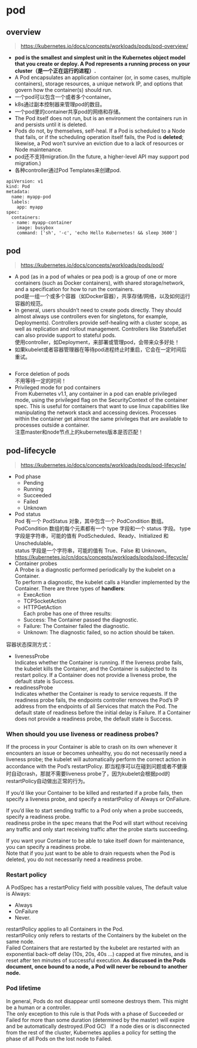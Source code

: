 # pod
## overview  

> https://kubernetes.io/docs/concepts/workloads/pods/pod-overview/  

- **pod is the smallest and simplest unit in the Kubernetes object model that you create or deploy. 
A Pod represents a running process on your cluster（是一个正在运行的进程）.**  
- A Pod encapsulates an application container (or, in some cases, multiple containers), 
storage resources, a unique network IP, and options that govern how the container(s) should run.  
- 一个pod可以包含一个或者多个container。  
- k8s通过副本控制器来管理pod的数目。  
- 一个pod里的container共享pod的网络和存储。  
- The Pod itself does not run, but is an environment the containers run in and persists until it is deleted.  
- Pods do not, by themselves, self-heal. If a Pod is scheduled to a Node that fails, 
or if the scheduling operation itself fails, the Pod is **deleted**;
likewise, a Pod won’t survive an eviction due to a lack of resources or Node maintenance.  
- pod还不支持migration.(In the future, a higher-level API may support pod migration.)  
- 各种controller通过Pod Templates来创建pod.
```
apiVersion: v1
kind: Pod
metadata:
  name: myapp-pod
  labels:
    app: myapp
spec:
  containers:
  - name: myapp-container
    image: busybox
    command: ['sh', '-c', 'echo Hello Kubernetes! && sleep 3600']
```
## pod  

> https://kubernetes.io/docs/concepts/workloads/pods/pod/  

- A pod (as in a pod of whales or pea pod) is a group of one or more containers (such as Docker containers), 
with shared storage/network, and a specification for how to run the containers.  
pod是一组一个或多个容器（如Docker容器），共享存储/网络，以及如何运行容器的规范。  
- In general, users shouldn’t need to create pods directly. 
They should almost always use controllers even for singletons, for example, Deployments). 
Controllers provide self-healing with a cluster scope, as well as replication and rollout management. 
Controllers like StatefulSet can also provide support to stateful pods.  
使用controller，如Deployment，来部署或管理pod，会带来众多好处！ 
- 如果kubelet或者容器管理器在等待pod进程终止时重启，它会在一定时间后重试。
```

```
- Force deletion of pods  
不用等待一定的时间！  
- Privileged mode for pod containers  
From Kubernetes v1.1, any container in a pod can enable privileged mode, 
using the privileged flag on the SecurityContext of the container spec. 
This is useful for containers that want to use linux capabilities like manipulating the network stack and accessing devices. 
Processes within the container get almost the same privileges that are available to processes outside a container.  
注意master和node节点上的kubernetes版本是否匹配！  
## pod-lifecycle

> https://kubernetes.io/docs/concepts/workloads/pods/pod-lifecycle/  

- Pod phase  
  - Pending  
  - Running  
  - Succeeded  
  - Failed  
  - Unknown  
- Pod status  
Pod 有一个 PodStatus 对象，其中包含一个 PodCondition 数组。 PodCondition 数组的每个元素都有一个 type 字段和一个 status 字段。
type 字段是字符串，可能的值有 PodScheduled、Ready、Initialized 和 Unschedulable。  
status 字段是一个字符串，可能的值有 True、False 和 Unknown。  
https://kubernetes.io/cn/docs/concepts/workloads/pods/pod-lifecycle/  
- Container probes  
A Probe is a diagnostic performed periodically by the kubelet on a Container.   
To perform a diagnostic, the kubelet calls a Handler implemented by the Container. There are three types of **handlers**:  
  - ExecAction  
  - TCPSocketAction  
  - HTTPGetAction  
Each probe has one of three results:  
  - Success: The Container passed the diagnostic.  
  - Failure: The Container failed the diagnostic.  
  - Unknown: The diagnostic failed, so no action should be taken.  

容器状态探测方式：  
  - livenessProbe  
Indicates whether the Container is running. If the liveness probe fails, the kubelet kills the Container, and the Container is subjected to its restart policy. If a Container does not provide a liveness probe, the default state is Success.
  - readinessProbe  
Indicates whether the Container is ready to service requests. If the readiness probe fails, the endpoints controller removes the Pod’s IP address from the endpoints of all Services that match the Pod. The default state of readiness before the initial delay is Failure. If a Container does not provide a readiness probe, the default state is Success.  
### When should you use liveness or readiness probes?  
If the process in your Container is able to crash on its own whenever it encounters an issue or becomes unhealthy, you do not necessarily need a liveness probe; the kubelet will automatically perform the correct action in accordance with the Pod’s restartPolicy. 即当程序可以在碰到问题或者不健康时自动crash，那就不需要liveness probe了，因为kubelet会根据pod的restartPolicy自动做出正常的行为。  

If you’d like your Container to be killed and restarted if a probe fails, then specify a liveness probe, and specify a restartPolicy of Always or OnFailure.  

If you’d like to start sending traffic to a Pod only when a probe succeeds, specify a readiness probe.  
readiness probe in the spec means that the Pod will start without receiving any traffic and only start receiving traffic after the probe starts succeeding.  

If you want your Container to be able to take itself down for maintenance, you can specify a readiness probe.  
Note that if you just want to be able to drain requests when the Pod is deleted, you do not necessarily need a readiness probe.  

### Restart policy
A PodSpec has a restartPolicy field with possible values, The default value is Always:  
  - Always
  - OnFailure
  - Never.   

restartPolicy applies to all Containers in the Pod.   
restartPolicy only refers to restarts of the Containers by the kubelet on the same node.  
Failed Containers that are restarted by the kubelet are restarted with an exponential back-off delay (10s, 20s, 40s …) capped at five minutes, and is reset after ten minutes of successful execution. **As discussed in the Pods document, once bound to a node, a Pod will never be rebound to another node.**  

### Pod lifetime  
In general, Pods do not disappear until someone destroys them. This might be a human or a controller.  
The only exception to this rule is that Pods with a phase of Succeeded or Failed for more than some duration (determined by the master) will expire and be automatically destroyed.(Pod GC)  
If a node dies or is disconnected from the rest of the cluster, Kubernetes applies a policy for setting the phase of all Pods on the lost node to Failed.  

